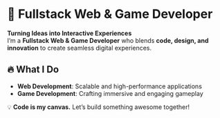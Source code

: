 # 🚀 Fullstack Web & Game Developer  

**Turning Ideas into Interactive Experiences**  
I’m a **Fullstack Web & Game Developer** who blends **code, design, and innovation** to create seamless digital experiences.  

## 🔥 What I Do  
- **Web Development**: Scalable and high-performance applications  
- **Game Development**: Crafting immersive and engaging gameplay  

💡 **Code is my canvas.** Let’s build something awesome together!  
